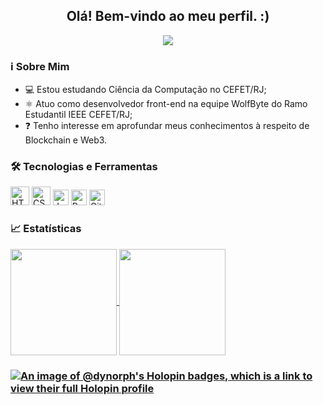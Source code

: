 <h2 align="center">Olá! Bem-vindo ao meu perfil. :)</h2>

<div align="center">
	<img src="https://www.codewars.com/users/dynorph/badges/micro"/>
</div>

### ℹ️ Sobre Mim

- 💻 Estou estudando Ciência da Computação no CEFET/RJ;
- ⚛️ Atuo como desenvolvedor front-end na equipe WolfByte do Ramo Estudantil IEEE CEFET/RJ;
- ❓ Tenho interesse em aprofundar meus conhecimentos à respeito de Blockchain e Web3.

### 🛠️ Tecnologias e Ferramentas

<div>
	<img width="30" src="https://raw.githubusercontent.com/marwin1991/profile-technology-icons/refs/heads/main/icons/html.png" alt="HTML" title="HTML"/>
	<img width="30" src="https://raw.githubusercontent.com/marwin1991/profile-technology-icons/refs/heads/main/icons/css.png" alt="CSS" title="CSS"/>
	<img width="25" src="https://raw.githubusercontent.com/marwin1991/profile-technology-icons/refs/heads/main/icons/javascript.png" alt="JavaScript" title="JavaScript"/>
	<img width="25" src="https://raw.githubusercontent.com/marwin1991/profile-technology-icons/refs/heads/main/icons/react.png" alt="React" title="React"/>
	<img width="25" src="https://raw.githubusercontent.com/marwin1991/profile-technology-icons/refs/heads/main/icons/git.png" alt="Git" title="Git"/>
</div>

### 📈 Estatísticas

<a href="https://github.com/anuraghazra/github-readme-stats">
  <img height=170 align="center" src="https://github-readme-stats.vercel.app/api?username=dynorph&rank_icon=github&theme=transparent"/>
</a>
<a href="https://github.com/anuraghazra/convoychat">
  <img height=170 align="center" src="https://github-readme-stats.vercel.app/api/top-langs?username=dynorph&theme=transparent&layout=compact&langs_count=8&hide_progress=true&card_width=320" />
</a>

### [![An image of @dynorph's Holopin badges, which is a link to view their full Holopin profile](https://holopin.me/dynorph)](https://holopin.io/@dynorph)

